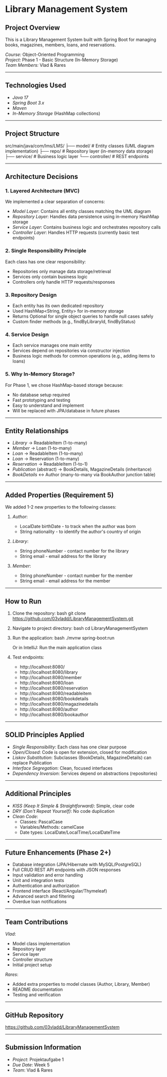 # Library Management System

## Project Overview
This is a Library Management System built with Spring Boot for managing books, magazines, members, loans, and reservations.

*Course:* Object-Oriented Programming  
*Project:* Phase 1 - Basic Structure (In-Memory Storage)  
*Team Members:* Vlad & Rares

---

## Technologies Used
- *Java 17*
- *Spring Boot 3.x*
- *Maven*
- *In-Memory Storage* (HashMap collections)

---

## Project Structure

src/main/java/com/lms/LMS/
├── model/          # Entity classes (UML diagram implementation)
├── repo/           # Repository layer (in-memory data storage)
├── service/        # Business logic layer
└── controller/     # REST endpoints


---

## Architecture Decisions

### 1. Layered Architecture (MVC)
We implemented a clear separation of concerns:
- *Model Layer*: Contains all entity classes matching the UML diagram
- *Repository Layer*: Handles data persistence using in-memory HashMap storage
- *Service Layer*: Contains business logic and orchestrates repository calls
- *Controller Layer*: Handles HTTP requests (currently basic test endpoints)

### 2. Single Responsibility Principle
Each class has one clear responsibility:
- Repositories only manage data storage/retrieval
- Services only contain business logic
- Controllers only handle HTTP requests/responses

### 3. Repository Design
- Each entity has its own dedicated repository
- Used HashMap<String, Entity> for in-memory storage
- Returns Optional<T> for single object queries to handle null cases safely
- Custom finder methods (e.g., findByLibraryId, findByStatus)

### 4. Service Design
- Each service manages one main entity
- Services depend on repositories via constructor injection
- Business logic methods for common operations (e.g., adding items to loans)

### 5. Why In-Memory Storage?
For Phase 1, we chose HashMap-based storage because:
- No database setup required
- Fast prototyping and testing
- Easy to understand and implement
- Will be replaced with JPA/database in future phases

---

## Entity Relationships

- *Library* → ReadableItem (1-to-many)
- *Member* → Loan (1-to-many)
- *Loan* → ReadableItem (1-to-many)
- *Loan* → Reservation (1-to-many)
- *Reservation* → ReadableItem (1-to-1)
- *Publication* (abstract) → BookDetails, MagazineDetails (inheritance)
- *BookDetails* ↔ Author (many-to-many via BookAuthor junction table)

---

## Added Properties (Requirement 5)

We added 1-2 new properties to the following classes:

1. *Author*:
   - LocalDate birthDate - to track when the author was born
   - String nationality - to identify the author's country of origin

2. *Library*:
   - String phoneNumber - contact number for the library
   - String email - email address for the library

3. *Member*:
   - String phoneNumber - contact number for the member
   - String email - email address for the member

---

## How to Run

1. Clone the repository:
bash
   git clone https://github.com/03vladd/LibraryManagementSystem.git


2. Navigate to project directory:
bash
   cd LibraryManagementSystem


3. Run the application:
bash
   ./mvnw spring-boot:run

   Or in IntelliJ: Run the main application class

4. Test endpoints:
   - http://localhost:8080/
   - http://localhost:8080/library
   - http://localhost:8080/member
   - http://localhost:8080/loan
   - http://localhost:8080/reservation
   - http://localhost:8080/readableitem
   - http://localhost:8080/bookdetails
   - http://localhost:8080/magazinedetails
   - http://localhost:8080/author
   - http://localhost:8080/bookauthor

---

## SOLID Principles Applied

- *Single Responsibility*: Each class has one clear purpose
- *Open/Closed*: Code is open for extension, closed for modification
- *Liskov Substitution*: Subclasses (BookDetails, MagazineDetails) can replace Publication
- *Interface Segregation*: Clean, focused interfaces
- *Dependency Inversion*: Services depend on abstractions (repositories)

---

## Additional Principles

- *KISS (Keep It Simple & Straightforward)*: Simple, clear code
- *DRY (Don't Repeat Yourself)*: No code duplication
- *Clean Code*: 
  - Classes: PascalCase
  - Variables/Methods: camelCase
  - Date types: LocalDate/LocalTime/LocalDateTime

---

## Future Enhancements (Phase 2+)
- Database integration (JPA/Hibernate with MySQL/PostgreSQL)
- Full CRUD REST API endpoints with JSON responses
- Input validation and error handling
- Unit and integration tests
- Authentication and authorization
- Frontend interface (React/Angular/Thymeleaf)
- Advanced search and filtering
- Overdue loan notifications

---

## Team Contributions

*Vlad*:
- Model class implementation
- Repository layer
- Service layer
- Controller structure
- Initial project setup

*Rares*:
- Added extra properties to model classes (Author, Library, Member)
- README documentation
- Testing and verification

---

## GitHub Repository
https://github.com/03vladd/LibraryManagementSystem

---

## Submission Information
- *Project*: Projektaufgabe 1
- *Due Date*: Week 5
- *Team*: Vlad & Rares
